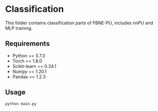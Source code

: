 # Classification

This folder contains classification parts of FBNE-PU, includes nnPU and MLP training.

## Requirements

- Python == 3.7.3
- Torch == 1.8.0
- Scikit-learn == 0.24.1
- Numpy == 1.20.1
- Pandas == 1.2.3

## Usage

```
python main.py
```

